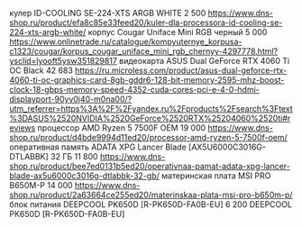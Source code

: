 кулер ID-COOLING SE-224-XTS ARGB WHITE 2 500 https://www.dns-shop.ru/product/efa8c85e33feed20/kuler-dla-processora-id-cooling-se-224-xts-argb-white/
корпус Cougar Uniface Mini RGB черный 5 000 https://www.onlinetrade.ru/catalogue/kompyuternye_korpusa-c1323/cougar/korpus_cougar_uniface_mini_rgb_chernyy-4297778.html?ysclid=lyooft5ysw351829817
видеокарта ASUS Dual GeForce RTX 4060 Ti OC Black 42 683 https://ru.microless.com/product/asus-dual-geforce-rtx-4060-ti-oc-graphics-card-8gb-gddr6-128-bit-memory-2595-mhz-boost-clock-18-gbps-memory-speed-4352-cuda-cores-pci-e-4-0-hdmi-displayport-90yv0j40-m0na00/?utm_referrer=https%3A%2F%2Fyandex.ru%2Fproducts%2Fsearch%3Ftext%3DASUS%2520NVIDIA%2520GeForce%2520RTX%25204060%2520ti#reviews
процессор AMD Ryzen 5 7500F OEM 19 000 https://www.dns-shop.ru/product/d4bde9994d11ed20/processor-amd-ryzen-5-7500f-oem/
оперативная память ADATA XPG Lancer Blade [AX5U6000C3016G-DTLABBK] 32 ГБ 11 800 https://www.dns-shop.ru/product/bee7ed0131b5ed20/operativnaa-pamat-adata-xpg-lancer-blade-ax5u6000c3016g-dtlabbk-32-gb/
материнская плата MSI PRO B650M-P 14 000 https://www.dns-shop.ru/product/2a63664ce255ed20/materinskaa-plata-msi-pro-b650m-p/
блок питания DEEPCOOL PK650D [R-PK650D-FA0B-EU] 6 200 DEEPCOOL PK650D [R-PK650D-FA0B-EU]
